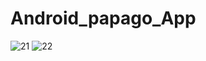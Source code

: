 # Android_papago_App

![21](https://user-images.githubusercontent.com/120348500/217743802-2a23b3b6-72f0-4994-b0da-8ef84b2886a3.gif)
![22](https://user-images.githubusercontent.com/120348500/217743819-58035ce7-5c05-488d-a8e1-52b1a0cd830c.gif)
